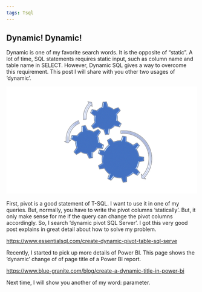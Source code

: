 ```yaml
---
tags: Tsql
---
```


## Dynamic! Dynamic!

Dynamic is one of my favorite search words. It is the opposite of “static”. A lot of time, SQL statements requires static input, such as column name and table name in SELECT.  However, Dynamic SQL gives a way to overcome this requirement.  This post I will share with you other two usages of ‘dynamic’.

![Fun Picture](/docs/assets/running_gif.gif)


First, pivot is a good statement of T-SQL. I want to use it in one of my queries.  But, normally, you have to write the pivot columns ‘statically’. But, it only make sense for me if the query can change the pivot columns accordingly.  So, I search ‘dynamic pivot SQL Server’. I got this very good post explains in great detail about how to solve my problem.

https://www.essentialsql.com/create-dynamic-pivot-table-sql-serve

Recently, I started to pick up more details of Power BI. This page shows the ‘dynamic’ change of of page title of a Power BI report.

https://www.blue-granite.com/blog/create-a-dynamic-title-in-power-bi

 

Next time, I will show you another of my word: parameter.

